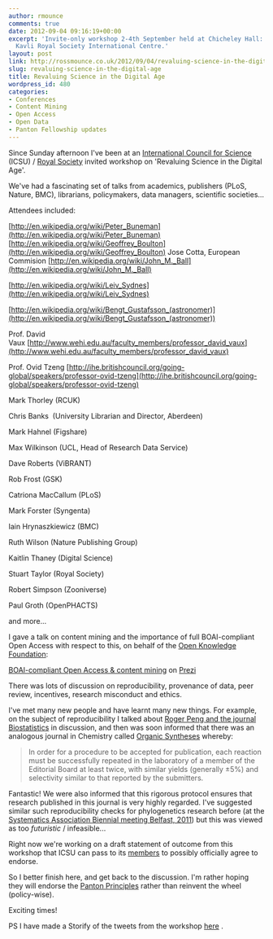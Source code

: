 ```yaml
---
author: rmounce
comments: true
date: 2012-09-04 09:16:19+00:00
excerpt: 'Invite-only workshop 2-4th September held at Chicheley Hall: Home of the
  Kavli Royal Society International Centre.'
layout: post
link: http://rossmounce.co.uk/2012/09/04/revaluing-science-in-the-digital-age/
slug: revaluing-science-in-the-digital-age
title: Revaluing Science in the Digital Age
wordpress_id: 480
categories:
- Conferences
- Content Mining
- Open Access
- Open Data
- Panton Fellowship updates
---
```


Since Sunday afternoon I've been at an [International Council for Science](http://www.icsu.org/) (ICSU) / [Royal Society](http://royalsociety.org/) invited workshop on 'Revaluing Science in the Digital Age'.

We've had a fascinating set of talks from academics, publishers (PLoS, Nature, BMC), librarians, policymakers, data managers, scientific societies...

Attendees included:

[http://en.wikipedia.org/wiki/Peter_Buneman](http://en.wikipedia.org/wiki/Peter_Buneman)
[http://en.wikipedia.org/wiki/Geoffrey_Boulton](http://en.wikipedia.org/wiki/Geoffrey_Boulton)
Jose Cotta, European Commision
[http://en.wikipedia.org/wiki/John_M._Ball](http://en.wikipedia.org/wiki/John_M._Ball)


[http://en.wikipedia.org/wiki/Leiv_Sydnes](http://en.wikipedia.org/wiki/Leiv_Sydnes)




[http://en.wikipedia.org/wiki/Bengt_Gustafsson_(astronomer)](http://en.wikipedia.org/wiki/Bengt_Gustafsson_(astronomer))




Prof. David Vaux [http://www.wehi.edu.au/faculty_members/professor_david_vaux](http://www.wehi.edu.au/faculty_members/professor_david_vaux)




Prof. Ovid Tzeng [http://ihe.britishcouncil.org/going-global/speakers/professor-ovid-tzeng](http://ihe.britishcouncil.org/going-global/speakers/professor-ovid-tzeng)




Mark Thorley (RCUK)




Chris Banks  (University Librarian and Director, Aberdeen)




Mark Hahnel (Figshare)




Max Wilkinson (UCL, Head of Research Data Service)




Dave Roberts (ViBRANT)




Rob Frost (GSK)




Catriona MacCallum (PLoS)




Mark Forster (Syngenta)




Iain Hrynaszkiewicz (BMC)




Ruth Wilson (Nature Publishing Group)




Kaitlin Thaney (Digital Science)




Stuart Taylor (Royal Society)




Robert Simpson (Zooniverse)




Paul Groth (OpenPHACTS)




and more...




I gave a talk on content mining and the importance of full BOAI-compliant Open Access with respect to this, on behalf of the [Open Knowledge Foundation](http://okfn.org/):









[BOAI-compliant Open Access & content mining](http://prezi.com/pdq4v-hhcc_2/boai-compliant-open-access-content-mining/) on [Prezi](http://prezi.com)







There was lots of discussion on reproducibility, provenance of data, peer review, incentives, research misconduct and ethics.

I've met many new people and have learnt many new things. For example, on the subject of reproducibility I talked about [Roger Peng and the journal Biostatistics](http://biostatistics.oxfordjournals.org/content/10/3/405.full) in discussion, and then was soon informed that there was an analogous journal in Chemistry called [Organic Syntheses](http://www.orgsyn.org/submission.html) whereby:


<blockquote>In order for a procedure to be accepted for publication, each reaction must be successfully repeated in the laboratory of a member of the Editorial Board at least twice, with similar yields (generally ±5%) and selectivity similar to that reported by the submitters.</blockquote>


Fantastic! We were also informed that this rigorous protocol ensures that research published in this journal is very highly regarded. I've suggested similar such reproducibility checks for phylogenetics research before (at the [Systematics Association Biennial meeting Belfast, 2011](http://prezi.com/rwyvfb9bvec_/nullius-in-calculo/)) but this was viewed as too _futuristic_ / infeasible...

Right now we're working on a draft statement of outcome from this workshop that ICSU can pass to its [members](http://www.icsu.org/about-icsu/our-members) to possibly officially agree to endorse.

So I better finish here, and get back to the discussion.
I'm rather hoping they will endorse the [Panton Principles](http://pantonprinciples.org/) rather than reinvent the wheel (policy-wise).

Exciting times!



PS I have made a Storify of the tweets from the workshop [here](http://storify.com/rmounce/revaluing-science-in-the-digital-age-workshop-icsu) .
